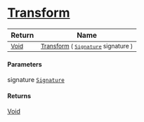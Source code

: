 # [Transform](./RelativeScale-100663815.md)



| Return | Name | 
| --- | --- | 
| <sub>[Void](https://docs.microsoft.com/en-us/dotnet/api/System.Void)</sub>| <sub>[Transform](./RelativeScale-100663815.md) ( [`Signature`](./../../../../Signature.md) signature )</sub>| <br>


#### Parameters
 signature  [`Signature`](./../../../../Signature.md)    
#### Returns
[Void](https://docs.microsoft.com/en-us/dotnet/api/System.Void)